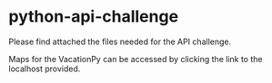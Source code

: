 # python-api-challenge

Please find attached the files needed for the API challenge.

Maps for the VacationPy can be accessed by clicking the link to the localhost provided.
